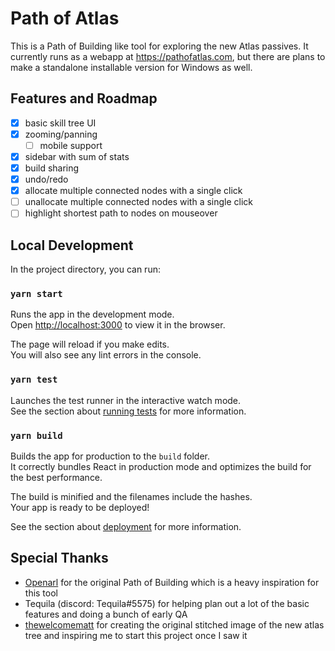 # Path of Atlas

This is a Path of Building like tool for exploring the new Atlas passives. It currently runs as a webapp at https://pathofatlas.com, but there are plans to make a standalone installable version for Windows as well.

## Features and Roadmap

- [x] basic skill tree UI
- [x] zooming/panning
  - [ ] mobile support
- [x] sidebar with sum of stats
- [x] build sharing
- [x] undo/redo
- [x] allocate multiple connected nodes with a single click
- [ ] unallocate multiple connected nodes with a single click
- [ ] highlight shortest path to nodes on mouseover

## Local Development

In the project directory, you can run:

### `yarn start`

Runs the app in the development mode.\
Open [http://localhost:3000](http://localhost:3000) to view it in the browser.

The page will reload if you make edits.\
You will also see any lint errors in the console.

### `yarn test`

Launches the test runner in the interactive watch mode.\
See the section about [running tests](https://facebook.github.io/create-react-app/docs/running-tests) for more information.

### `yarn build`

Builds the app for production to the `build` folder.\
It correctly bundles React in production mode and optimizes the build for the best performance.

The build is minified and the filenames include the hashes.\
Your app is ready to be deployed!

See the section about [deployment](https://facebook.github.io/create-react-app/docs/deployment) for more information.

## Special Thanks

- [Openarl](https://github.com/Openarl) for the original Path of Building which is a heavy inspiration for this tool
- Tequila (discord: Tequila#5575) for helping plan out a lot of the basic features and doing a bunch of early QA
- [thewelcomematt](https://old.reddit.com/user/thewelcomematt) for creating the original stitched image of the new atlas tree and inspiring me to start this project once I saw it
